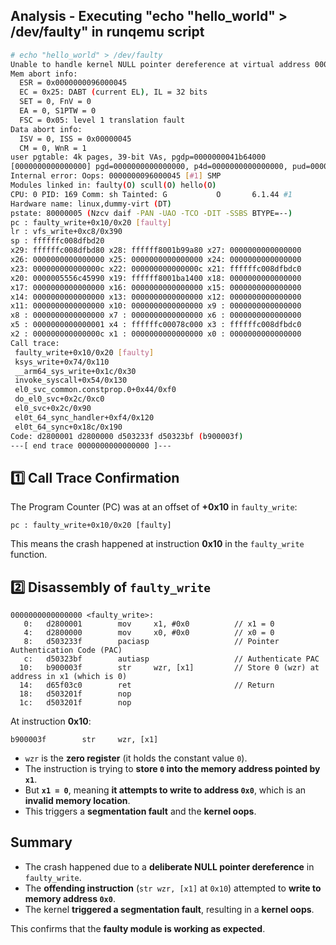 
## Analysis - Executing "echo \"hello_world\" > /dev/faulty" in runqemu script

```sh
# echo "hello_world" > /dev/faulty
Unable to handle kernel NULL pointer dereference at virtual address 0000000000000000
Mem abort info:
  ESR = 0x0000000096000045
  EC = 0x25: DABT (current EL), IL = 32 bits
  SET = 0, FnV = 0
  EA = 0, S1PTW = 0
  FSC = 0x05: level 1 translation fault
Data abort info:
  ISV = 0, ISS = 0x00000045
  CM = 0, WnR = 1
user pgtable: 4k pages, 39-bit VAs, pgdp=0000000041b64000
[0000000000000000] pgd=0000000000000000, p4d=0000000000000000, pud=0000000000000000
Internal error: Oops: 0000000096000045 [#1] SMP
Modules linked in: faulty(O) scull(O) hello(O)
CPU: 0 PID: 169 Comm: sh Tainted: G           O       6.1.44 #1
Hardware name: linux,dummy-virt (DT)
pstate: 80000005 (Nzcv daif -PAN -UAO -TCO -DIT -SSBS BTYPE=--)
pc : faulty_write+0x10/0x20 [faulty]
lr : vfs_write+0xc8/0x390
sp : ffffffc008dfbd20
x29: ffffffc008dfbd80 x28: ffffff8001b99a80 x27: 0000000000000000
x26: 0000000000000000 x25: 0000000000000000 x24: 0000000000000000
x23: 000000000000000c x22: 000000000000000c x21: ffffffc008dfbdc0
x20: 0000005556c45990 x19: ffffff8001ba1400 x18: 0000000000000000
x17: 0000000000000000 x16: 0000000000000000 x15: 0000000000000000
x14: 0000000000000000 x13: 0000000000000000 x12: 0000000000000000
x11: 0000000000000000 x10: 0000000000000000 x9 : 0000000000000000
x8 : 0000000000000000 x7 : 0000000000000000 x6 : 0000000000000000
x5 : 0000000000000001 x4 : ffffffc00078c000 x3 : ffffffc008dfbdc0
x2 : 000000000000000c x1 : 0000000000000000 x0 : 0000000000000000
Call trace:
 faulty_write+0x10/0x20 [faulty]
 ksys_write+0x74/0x110
 __arm64_sys_write+0x1c/0x30
 invoke_syscall+0x54/0x130
 el0_svc_common.constprop.0+0x44/0xf0
 do_el0_svc+0x2c/0xc0
 el0_svc+0x2c/0x90
 el0t_64_sync_handler+0xf4/0x120
 el0t_64_sync+0x18c/0x190
Code: d2800001 d2800000 d503233f d50323bf (b900003f)
---[ end trace 0000000000000000 ]---
```



## 1️⃣ Call Trace Confirmation
The Program Counter (PC) was at an offset of **+0x10** in `faulty_write`:

```
pc : faulty_write+0x10/0x20 [faulty]
```
This means the crash happened at instruction **0x10** in the `faulty_write` function.

## 2️⃣ Disassembly of `faulty_write`

```
0000000000000000 <faulty_write>:
   0:   d2800001        mov     x1, #0x0          // x1 = 0
   4:   d2800000        mov     x0, #0x0          // x0 = 0
   8:   d503233f        paciasp                   // Pointer Authentication Code (PAC)
   c:   d50323bf        autiasp                   // Authenticate PAC
  10:   b900003f        str     wzr, [x1]         // Store 0 (wzr) at address in x1 (which is 0)
  14:   d65f03c0        ret                       // Return
  18:   d503201f        nop
  1c:   d503201f        nop
```

At instruction **0x10**:

```
b900003f        str     wzr, [x1]
```
- `wzr` is the **zero register** (it holds the constant value `0`).
- The instruction is trying to **store `0` into the memory address pointed by `x1`**.
- But **`x1 = 0`**, meaning **it attempts to write to address `0x0`**, which is an **invalid memory location**.
- This triggers a **segmentation fault** and the **kernel oops**.

## Summary
- The crash happened due to a **deliberate NULL pointer dereference** in `faulty_write`.
- The **offending instruction** (`str wzr, [x1]` at `0x10`) attempted to **write to memory address `0x0`**.
- The kernel **triggered a segmentation fault**, resulting in a **kernel oops**.

This confirms that the **faulty module is working as expected**.



